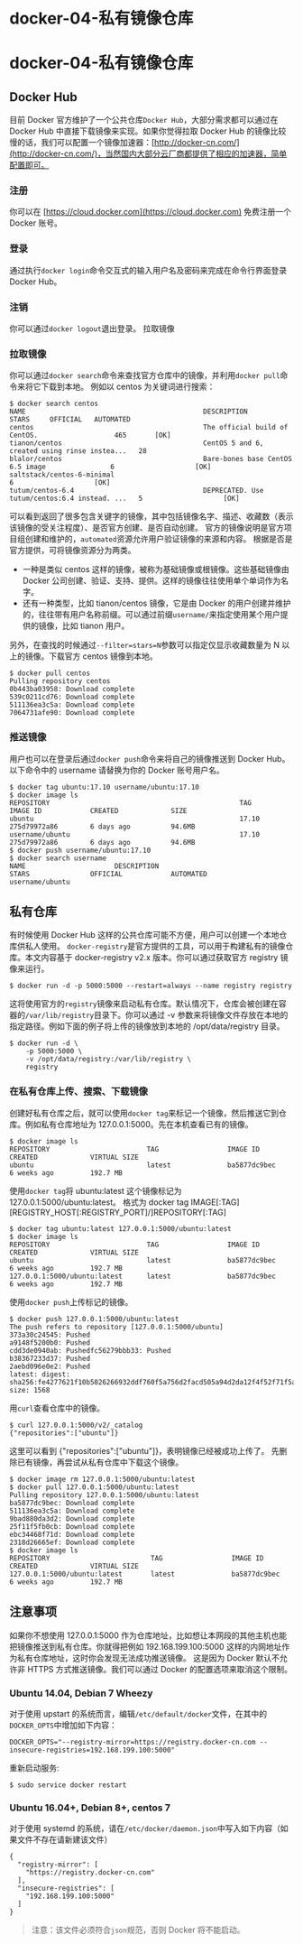 # docker-04-私有镜像仓库

# docker-04-私有镜像仓库
## Docker Hub

目前 Docker 官方维护了一个公共仓库`Docker Hub`，大部分需求都可以通过在 Docker Hub 中直接下载镜像来实现。如果你觉得拉取 Docker Hub 的镜像比较慢的话，我们可以配置一个镜像加速器：[http://docker-cn.com/](http://docker-cn.com/)，当然国内大部分云厂商都提供了相应的加速器，简单配置即可。

### 注册

你可以在 [https://cloud.docker.com](https://cloud.docker.com) 免费注册一个 Docker 账号。

### 登录

通过执行`docker login`命令交互式的输入用户名及密码来完成在命令行界面登录 Docker Hub。

### 注销

你可以通过`docker logout`退出登录。
拉取镜像

### 拉取镜像

你可以通过`docker search`命令来查找官方仓库中的镜像，并利用`docker pull`命令来将它下载到本地。
例如以 centos 为关键词进行搜索：

```shell
$ docker search centos
NAME                                            DESCRIPTION                                     STARS     OFFICIAL   AUTOMATED
centos                                          The official build of CentOS.                   465       [OK]
tianon/centos                                   CentOS 5 and 6, created using rinse instea...   28
blalor/centos                                   Bare-bones base CentOS 6.5 image                6                    [OK]
saltstack/centos-6-minimal                                                                      6                    [OK]
tutum/centos-6.4                                DEPRECATED. Use tutum/centos:6.4 instead. ...   5                    [OK]
```

可以看到返回了很多包含关键字的镜像，其中包括镜像名字、描述、收藏数（表示该镜像的受关注程度）、是否官方创建、是否自动创建。
官方的镜像说明是官方项目组创建和维护的，`automated`资源允许用户验证镜像的来源和内容。
根据是否是官方提供，可将镜像资源分为两类。

- 一种是类似 centos 这样的镜像，被称为基础镜像或根镜像。这些基础镜像由 Docker 公司创建、验证、支持、提供。这样的镜像往往使用单个单词作为名字。
- 还有一种类型，比如 tianon/centos 镜像，它是由 Docker 的用户创建并维护的，往往带有用户名称前缀。可以通过前缀`username/`来指定使用某个用户提供的镜像，比如 tianon 用户。

另外，在查找的时候通过`--filter=stars=N`参数可以指定仅显示收藏数量为 N 以上的镜像。下载官方 centos 镜像到本地。

```shell
$ docker pull centos
Pulling repository centos
0b443ba03958: Download complete
539c0211cd76: Download complete
511136ea3c5a: Download complete
7064731afe90: Download complete
```

### 推送镜像

用户也可以在登录后通过`docker push`命令来将自己的镜像推送到 Docker Hub。以下命令中的 username 请替换为你的 Docker 账号用户名。

```shell
$ docker tag ubuntu:17.10 username/ubuntu:17.10
$ docker image ls
REPOSITORY                                               TAG                    IMAGE ID            CREATED             SIZE
ubuntu                                                   17.10                  275d79972a86        6 days ago          94.6MB
username/ubuntu                                          17.10                  275d79972a86        6 days ago          94.6MB
$ docker push username/ubuntu:17.10
$ docker search username
NAME                      DESCRIPTION                                     STARS               OFFICIAL            AUTOMATED
username/ubuntu
```

## 私有仓库

有时候使用 Docker Hub 这样的公共仓库可能不方便，用户可以创建一个本地仓库供私人使用。
`docker-registry`是官方提供的工具，可以用于构建私有的镜像仓库。本文内容基于 docker-registry v2.x 版本。你可以通过获取官方 registry 镜像来运行。

```shell
$ docker run -d -p 5000:5000 --restart=always --name registry registry
```

这将使用官方的`registry`镜像来启动私有仓库。默认情况下，仓库会被创建在容器的`/var/lib/registry`目录下。你可以通过 -v 参数来将镜像文件存放在本地的指定路径。例如下面的例子将上传的镜像放到本地的 /opt/data/registry 目录。

```shell
$ docker run -d \
    -p 5000:5000 \
    -v /opt/data/registry:/var/lib/registry \
    registry
```

### 在私有仓库上传、搜索、下载镜像

创建好私有仓库之后，就可以使用`docker tag`来标记一个镜像，然后推送它到仓库。例如私有仓库地址为 127.0.0.1:5000。先在本机查看已有的镜像。

```shell
$ docker image ls
REPOSITORY                        TAG                 IMAGE ID            CREATED             VIRTUAL SIZE
ubuntu                            latest              ba5877dc9bec        6 weeks ago         192.7 MB
```

使用`docker tag`将 ubuntu:latest 这个镜像标记为 127.0.0.1:5000/ubuntu:latest。
格式为 docker tag IMAGE[:TAG] [REGISTRY_HOST[:REGISTRY_PORT]/]REPOSITORY[:TAG]

```shell
$ docker tag ubuntu:latest 127.0.0.1:5000/ubuntu:latest
$ docker image ls
REPOSITORY                        TAG                 IMAGE ID            CREATED             VIRTUAL SIZE
ubuntu                            latest              ba5877dc9bec        6 weeks ago         192.7 MB
127.0.0.1:5000/ubuntu:latest      latest              ba5877dc9bec        6 weeks ago         192.7 MB
```

使用`docker push`上传标记的镜像。

```shell
$ docker push 127.0.0.1:5000/ubuntu:latest
The push refers to repository [127.0.0.1:5000/ubuntu]
373a30c24545: Pushed
a9148f5200b0: Pushed
cdd3de0940ab: Pushedfc56279bbb33: Pushed
b38367233d37: Pushed
2aebd096e0e2: Pushed
latest: digest: sha256:fe4277621f10b5026266932ddf760f5a756d2facd505a94d2da12f4f52f71f5a size: 1568
```

用`curl`查看仓库中的镜像。

```shell
$ curl 127.0.0.1:5000/v2/_catalog
{"repositories":["ubuntu"]}
```

这里可以看到 {"repositories":["ubuntu"]}，表明镜像已经被成功上传了。
先删除已有镜像，再尝试从私有仓库中下载这个镜像。

```shell
$ docker image rm 127.0.0.1:5000/ubuntu:latest
$ docker pull 127.0.0.1:5000/ubuntu:latest
Pulling repository 127.0.0.1:5000/ubuntu:latest
ba5877dc9bec: Download complete
511136ea3c5a: Download complete
9bad880da3d2: Download complete
25f11f5fb0cb: Download complete
ebc34468f71d: Download complete
2318d26665ef: Download complete
$ docker image ls
REPOSITORY                         TAG                 IMAGE ID            CREATED             VIRTUAL SIZE
127.0.0.1:5000/ubuntu:latest       latest              ba5877dc9bec        6 weeks ago         192.7 MB
```

## 注意事项

如果你不想使用 127.0.0.1:5000 作为仓库地址，比如想让本网段的其他主机也能把镜像推送到私有仓库。你就得把例如 192.168.199.100:5000 这样的内网地址作为私有仓库地址，这时你会发现无法成功推送镜像。
这是因为 Docker 默认不允许非 HTTPS 方式推送镜像。我们可以通过 Docker 的配置选项来取消这个限制。

### Ubuntu 14.04, Debian 7 Wheezy

对于使用 upstart 的系统而言，编辑`/etc/default/docker`文件，在其中的`DOCKER_OPTS`中增加如下内容：

```shell
DOCKER_OPTS="--registry-mirror=https://registry.docker-cn.com --insecure-registries=192.168.199.100:5000"
```

重新启动服务:

```shell
$ sudo service docker restart
```

### Ubuntu 16.04+, Debian 8+, centos 7

对于使用 systemd 的系统，请在`/etc/docker/daemon.json`中写入如下内容（如果文件不存在请新建该文件）

```shell
{
  "registry-mirror": [
    "https://registry.docker-cn.com"
  ],
  "insecure-registries": [
    "192.168.199.100:5000"
  ]
}
```

> 注意：该文件必须符合`json`规范，否则 Docker 将不能启动。



